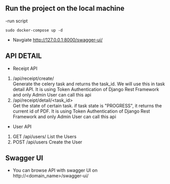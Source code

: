 ## Run the project on the local machine
-run script
```
sudo docker-compose up -d
```
- Navgiate http://127.0.0.1:8000/swagger-ui/

## API DETAIL
- Receipt API
1. /api/receipt/create/ <br/> 
Generate the celery  task and returns the task_id. We will use this in task detail API.
It is using Token Authentication of Django Rest Framework and only Admin User can call this api
3. /api/receipt/detail/<task_id> <br/>
Get the state of certain task.
if task state is "PROGRESS", it returns the current id of PDF.
It is using Token Authentication of Django Rest Framework and only Admin User can call this api
- User API
1. GET /api/users/
    List the Users
2. POST /api/users
   Create the User

## Swagger UI 
- You can browse API with swagger UI on http://<domain_name>/swagger-ui/